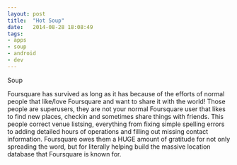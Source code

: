```yaml
---
layout: post
title:  "Hot Soup"
date:   2014-08-28 18:08:49
tags: 
- apps
- soup
- android
- dev
---
```


Soup

Foursquare has survived as long as it has because of the efforts of normal people that like/love Foursquare and want to share it with the world! Those people are superusers, they are not your normal Foursquare user that likes to find new places, checkin and sometimes share things with friends. This people correct venue listsing, everything from fixing simple spelling errors to adding detailed hours of operations and filling out missing contact information. Foursquare owes them a HUGE amount of gratitude for not only spreading the word, but for literally helping build the massive location database that Foursquare is known for.